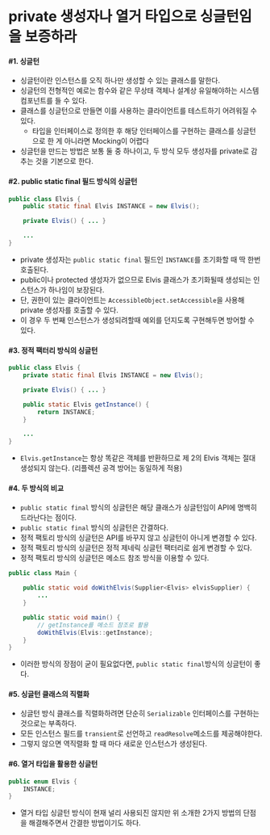 # private 생성자나 열거 타입으로 싱글턴임을 보증하라
#### \#1. 싱글턴
- 싱글턴이란 인스턴스를 오직 하나만 생성할 수 있는 클래스를 말한다.
- 싱글턴의 전형적인 예로는 함수와 같은 무상태 객체나 설계상 유일해야하는 시스템 컴포넌트를 들 수 있다.
- 클래스를 싱글턴으로 만들면 이를 사용하는 클라이언트를 테스트하기 어려워질 수 있다.
  - 타입을 인터페이스로 정의한 후 해당 인터페이스를 구현하는 클래스를 싱글턴으로 한 게 아니라면 Mocking이 어렵다
- 싱글턴을 만드는 방법은 보통 둘 중 하나이고, 두 방식 모두 생성자를 private로 감추는 것을 기본으로 한다.

#### \#2. public static final 필드 방식의 싱글턴
```java
public class Elvis {
    public static final Elvis INSTANCE = new Elvis();

    private Elvis() { ... }

    ...
}
```
- private 생성자는 `public static final` 필드인 `INSTANCE`를 초기화할 때 딱 한번 호출된다.
- public이나 protected 생성자가 없으므로 Elvis 클래스가 초기화될때 생성되는 인스턴스가 하나임이 보장된다.
- 단, 권한이 있는 클라이언트는 `AccessibleObject.setAccessible`을 사용해 private 생성자를 호출할 수 있다.
- 이 경우 두 번째 인스턴스가 생성되려할때 예외를 던지도록 구현해두면 방어할 수 있다.

#### \#3. 정적 팩터리 방식의 싱글턴
```java
public class Elvis {
    private static final Elvis INSTANCE = new Elvis();

    private Elvis() { ... }

    public static Elvis getInstance() {
        return INSTANCE;
    }

    ...
}
```
- `Elvis.getInstance`는 항상 똑같은 객체를 반환하므로 제 2의 Elvis 객체는 절대 생성되지 않는다. (리플렉션 공격 방어는 동일하게 적용)

#### \#4. 두 방식의 비교
- `public static final` 방식의 싱글턴은 해당 클래스가 싱글턴임이 API에 명백히 드라난다는 점이다.
- `public static final` 방식의 싱글턴은 간결하다.
- 정적 팩토리 방식의 싱글턴은 API를 바꾸지 않고 싱글턴이 아니게 변경할 수 있다.
- 정적 팩토리 방식의 싱글턴은 정적 제네릭 싱글턴 팩터리로 쉽게 변경할 수 있다.
- 정적 팩토리 방식의 싱글턴은 메소드 참조 방식을 이용할 수 있다.
```java
public class Main {

    public static void doWithElvis(Supplier<Elvis> elvisSupplier) {
        ...
    }

    public static void main() {
        // getInstance를 메소드 참조로 활용
        doWithElvis(Elvis::getInstance);
    } 
}
```
- 이러한 방식의 장점이 굳이 필요없다면, `public static final`방식의 싱글턴이 좋다.

#### \#5. 싱글턴 클래스의 직렬화
- 싱글턴 방식 클래스를 직렬화하려면 단순히 `Serializable` 인터페이스를 구현하는 것으로는 부족하다.
- 모든 인스턴스 필드를 `transient`로 선언하고 `readResolve`메소드를 제공해야한다.
- 그렇지 않으면 역직렬화 할 때 마다 새로운 인스턴스가 생성된다.

#### \#6. 열거 타입을 활용한 싱글턴
```java
public enum Elvis {
    INSTANCE;
}
```
- 열거 타입 싱글턴 방식이 현재 널리 사용되진 않지만 위 소개한 2가지 방법의 단점을 해결해주면서 간결한 방법이기도 하다. 